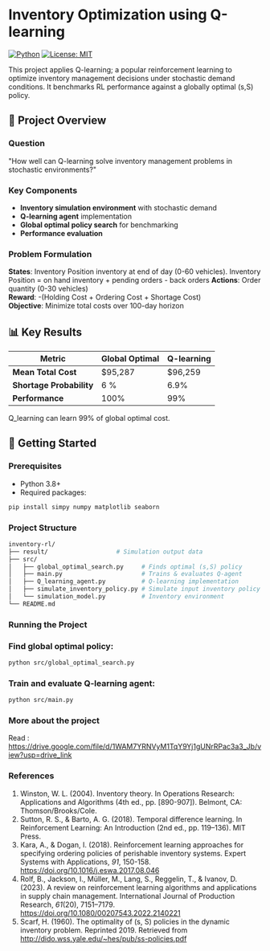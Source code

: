 # Inventory Optimization using Q-learning

[![Python](https://img.shields.io/badge/Python-3.8%2B-blue)](https://python.org)
[![License: MIT](https://img.shields.io/badge/License-MIT-yellow)](https://opensource.org/licenses/MIT)

This project applies Q-learning; a popular reinforcement learning to optimize inventory management decisions under stochastic demand conditions. It benchmarks RL performance against a globally optimal (s,S) policy.

## 📌 Project Overview

### Question
"How well can Q-learning solve inventory management problems in stochastic environments?"

### Key Components
- **Inventory simulation environment** with stochastic demand
- **Q-learning agent** implementation
- **Global optimal policy search** for benchmarking
- **Performance evaluation** 

### Problem Formulation
**States**: Inventory Position inventory at end of day (0-60 vehicles). Inventory Position = on hand inventory + pending orders - back orders 
**Actions**: Order quantity (0-30 vehicles)  
**Reward**: -(Holding Cost + Ordering Cost + Shortage Cost)  
**Objective**: Minimize total costs over 100-day horizon

## 📊 Key Results
| Metric | Global Optimal | Q-learning |
|--------|----------------|------------|
| **Mean Total Cost** | $95,287 | $96,259 |
| **Shortage Probability** | 6 % | 6.9% |
| **Performance** | 100% | 99% |

Q_learning can learn 99% of global optimal cost.

## 🚀 Getting Started

### Prerequisites
- Python 3.8+
- Required packages:
```bash
pip install simpy numpy matplotlib seaborn
```

### Project Structure
```bash
inventory-rl/
├── result/                   # Simulation output data                 # Presentation slides
├── src/
│   ├── global_optimal_search.py     # Finds optimal (s,S) policy
│   ├── main.py                      # Trains & evaluates Q-agent
│   ├── Q_learning_agent.py          # Q-learning implementation
│   ├── simulate_inventory_policy.py # Simulate input inventory policy
│   └── simulation_model.py          # Inventory environment
└── README.md
```

### Running the Project

### Find global optimal policy:
```bash
python src/global_optimal_search.py
```

### Train and evaluate Q-learning agent:
```bash
python src/main.py
```
### More about the project 
Read : https://drive.google.com/file/d/1WAM7YRNVyM1TqY9Yj1gUNrRPac3a3_Jb/view?usp=drive_link

### References 
1) Winston, W. L. (2004). Inventory theory. In Operations Research: Applications and Algorithms (4th ed., pp. [890-907]). Belmont, CA: Thomson/Brooks/Cole.
2) Sutton, R. S., & Barto, A. G. (2018). Temporal difference learning. In Reinforcement Learning: An Introduction (2nd ed., pp. 119–136). MIT Press.
3) Kara, A., & Dogan, I. (2018). Reinforcement learning approaches for specifying ordering policies of perishable inventory systems. Expert Systems with Applications, *91*, 150-158. https://doi.org/10.1016/j.eswa.2017.08.046
4) Rolf, B., Jackson, I., Müller, M., Lang, S., Reggelin, T., & Ivanov, D. (2023). A review on reinforcement learning algorithms and applications in supply chain management. International Journal of Production Research, *61*(20), 7151–7179. https://doi.org/10.1080/00207543.2022.2140221
5) Scarf, H. (1960). The optimality of (s, S) policies in the dynamic inventory problem. Reprinted 2019. Retrieved from http://dido.wss.yale.edu/~hes/pub/ss-policies.pdf
